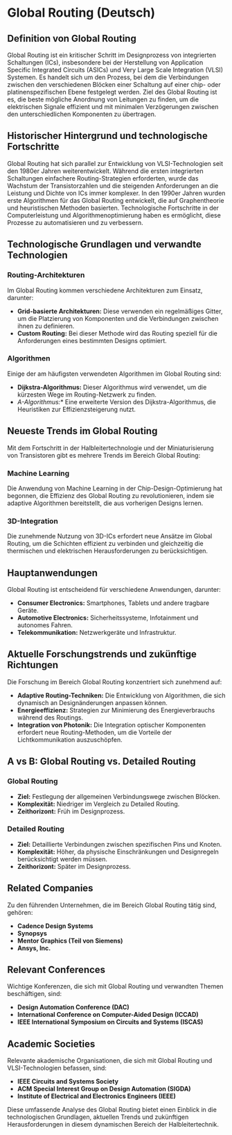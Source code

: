 # Global Routing (Deutsch)

## Definition von Global Routing

Global Routing ist ein kritischer Schritt im Designprozess von integrierten Schaltungen (ICs), insbesondere bei der Herstellung von Application Specific Integrated Circuits (ASICs) und Very Large Scale Integration (VLSI) Systemen. Es handelt sich um den Prozess, bei dem die Verbindungen zwischen den verschiedenen Blöcken einer Schaltung auf einer chip- oder platinenspezifischen Ebene festgelegt werden. Ziel des Global Routing ist es, die beste mögliche Anordnung von Leitungen zu finden, um die elektrischen Signale effizient und mit minimalen Verzögerungen zwischen den unterschiedlichen Komponenten zu übertragen.

## Historischer Hintergrund und technologische Fortschritte

Global Routing hat sich parallel zur Entwicklung von VLSI-Technologien seit den 1980er Jahren weiterentwickelt. Während die ersten integrierten Schaltungen einfachere Routing-Strategien erforderten, wurde das Wachstum der Transistorzahlen und die steigenden Anforderungen an die Leistung und Dichte von ICs immer komplexer. In den 1990er Jahren wurden erste Algorithmen für das Global Routing entwickelt, die auf Graphentheorie und heuristischen Methoden basierten. Technologische Fortschritte in der Computerleistung und Algorithmenoptimierung haben es ermöglicht, diese Prozesse zu automatisieren und zu verbessern.

## Technologische Grundlagen und verwandte Technologien

### Routing-Architekturen

Im Global Routing kommen verschiedene Architekturen zum Einsatz, darunter:

- **Grid-basierte Architekturen:** Diese verwenden ein regelmäßiges Gitter, um die Platzierung von Komponenten und die Verbindungen zwischen ihnen zu definieren.
- **Custom Routing:** Bei dieser Methode wird das Routing speziell für die Anforderungen eines bestimmten Designs optimiert.

### Algorithmen

Einige der am häufigsten verwendeten Algorithmen im Global Routing sind:

- **Dijkstra-Algorithmus:** Dieser Algorithmus wird verwendet, um die kürzesten Wege im Routing-Netzwerk zu finden.
- **A*-Algorithmus:** Eine erweiterte Version des Dijkstra-Algorithmus, die Heuristiken zur Effizienzsteigerung nutzt.

## Neueste Trends im Global Routing

Mit dem Fortschritt in der Halbleitertechnologie und der Miniaturisierung von Transistoren gibt es mehrere Trends im Bereich Global Routing:

### Machine Learning

Die Anwendung von Machine Learning in der Chip-Design-Optimierung hat begonnen, die Effizienz des Global Routing zu revolutionieren, indem sie adaptive Algorithmen bereitstellt, die aus vorherigen Designs lernen.

### 3D-Integration

Die zunehmende Nutzung von 3D-ICs erfordert neue Ansätze im Global Routing, um die Schichten effizient zu verbinden und gleichzeitig die thermischen und elektrischen Herausforderungen zu berücksichtigen.

## Hauptanwendungen

Global Routing ist entscheidend für verschiedene Anwendungen, darunter:

- **Consumer Electronics:** Smartphones, Tablets und andere tragbare Geräte.
- **Automotive Electronics:** Sicherheitssysteme, Infotainment und autonomes Fahren.
- **Telekommunikation:** Netzwerkgeräte und Infrastruktur.

## Aktuelle Forschungstrends und zukünftige Richtungen

Die Forschung im Bereich Global Routing konzentriert sich zunehmend auf:

- **Adaptive Routing-Techniken:** Die Entwicklung von Algorithmen, die sich dynamisch an Designänderungen anpassen können.
- **Energieeffizienz:** Strategien zur Minimierung des Energieverbrauchs während des Routings.
- **Integration von Photonik:** Die Integration optischer Komponenten erfordert neue Routing-Methoden, um die Vorteile der Lichtkommunikation auszuschöpfen.

## A vs B: Global Routing vs. Detailed Routing

### Global Routing

- **Ziel:** Festlegung der allgemeinen Verbindungswege zwischen Blöcken.
- **Komplexität:** Niedriger im Vergleich zu Detailed Routing.
- **Zeithorizont:** Früh im Designprozess.

### Detailed Routing

- **Ziel:** Detaillierte Verbindungen zwischen spezifischen Pins und Knoten.
- **Komplexität:** Höher, da physische Einschränkungen und Designregeln berücksichtigt werden müssen.
- **Zeithorizont:** Später im Designprozess.

## Related Companies

Zu den führenden Unternehmen, die im Bereich Global Routing tätig sind, gehören:

- **Cadence Design Systems**
- **Synopsys**
- **Mentor Graphics (Teil von Siemens)**
- **Ansys, Inc.**

## Relevant Conferences

Wichtige Konferenzen, die sich mit Global Routing und verwandten Themen beschäftigen, sind:

- **Design Automation Conference (DAC)**
- **International Conference on Computer-Aided Design (ICCAD)**
- **IEEE International Symposium on Circuits and Systems (ISCAS)**

## Academic Societies

Relevante akademische Organisationen, die sich mit Global Routing und VLSI-Technologien befassen, sind:

- **IEEE Circuits and Systems Society**
- **ACM Special Interest Group on Design Automation (SIGDA)**
- **Institute of Electrical and Electronics Engineers (IEEE)**

Diese umfassende Analyse des Global Routing bietet einen Einblick in die technologischen Grundlagen, aktuellen Trends und zukünftigen Herausforderungen in diesem dynamischen Bereich der Halbleitertechnik.